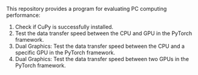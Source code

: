 This repository provides a program for evaluating PC computing performance:

1. Check if CuPy is successfully installed.
2. Test the data transfer speed between the CPU and GPU in the PyTorch framework.
3. Dual Graphics: Test the data transfer speed between the CPU and a specific GPU in the PyTorch framework.
4. Dual Graphics: Test the data transfer speed between two GPUs in the PyTorch framework.
